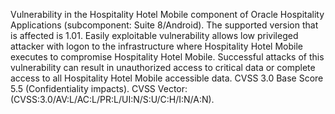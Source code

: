 Vulnerability in the Hospitality Hotel Mobile component of Oracle Hospitality Applications (subcomponent: Suite 8/Android). The supported version that is affected is 1.01. Easily exploitable vulnerability allows low privileged attacker with logon to the infrastructure where Hospitality Hotel Mobile executes to compromise Hospitality Hotel Mobile. Successful attacks of this vulnerability can result in unauthorized access to critical data or complete access to all Hospitality Hotel Mobile accessible data. CVSS 3.0 Base Score 5.5 (Confidentiality impacts). CVSS Vector: (CVSS:3.0/AV:L/AC:L/PR:L/UI:N/S:U/C:H/I:N/A:N).